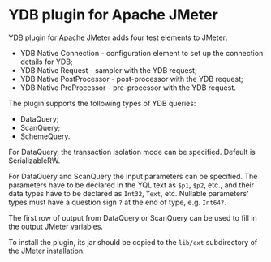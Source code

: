 # YDB plugin for Apache JMeter

YDB plugin for [Apache JMeter](https://jmeter.apache.org/) adds four test elements to JMeter:
* YDB Native Connection - configuration element to set up the connection details for YDB;
* YDB Native Request - sampler with the YDB request;
* YDB Native PostProcessor - post-processor with the YDB request;
* YDB Native PreProcessor - pre-processor with the YDB request.

The plugin supports the following types of YDB queries:
* DataQuery;
* ScanQuery;
* SchemeQuery.

For DataQuery, the transaction isolation mode can be specified. Default is SerializableRW.

For DataQuery and ScanQuery the input parameters can be specified. The parameters have to be declared in the YQL text as `$p1`, `$p2`, etc., and their data types have to be declared as `Int32`, `Text`, etc. Nullable parameters' types must have a question sign `?` at the end of type, e.g. `Int64?`.

The first row of output from DataQuery or ScanQuery can be used to fill in the output JMeter variables.

To install the plugin, its jar should be copied to the `lib/ext` subdirectory of the JMeter installation.
